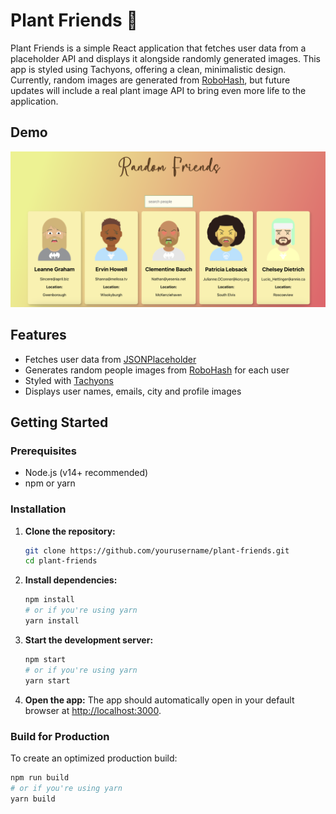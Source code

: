 # Plant Friends 🌱

Plant Friends is a simple React application that fetches user data from a placeholder API and displays it alongside randomly generated images. This app is styled using Tachyons, offering a clean, minimalistic design. Currently, random images are generated from [RoboHash](https://robohash.org/), but future updates will include a real plant image API to bring even more life to the application.

## Demo
![Plant Friends Demo](src/static/random-friends-demo.png)

## Features
- Fetches user data from [JSONPlaceholder](https://jsonplaceholder.typicode.com/users)
- Generates random people images from [RoboHash](https://robohash.org/) for each user
- Styled with [Tachyons](https://tachyons.io/)
- Displays user names, emails, city and profile images

## Getting Started

### Prerequisites
- Node.js (v14+ recommended)
- npm or yarn

### Installation

1. **Clone the repository:**
    ```bash
    git clone https://github.com/yourusername/plant-friends.git
    cd plant-friends
    ```

2. **Install dependencies:**
    ```bash
    npm install
    # or if you're using yarn
    yarn install
    ```

3. **Start the development server:**
    ```bash
    npm start
    # or if you're using yarn
    yarn start
    ```

4. **Open the app:**
   The app should automatically open in your default browser at [http://localhost:3000](http://localhost:3000).

### Build for Production
To create an optimized production build:
```bash
npm run build
# or if you're using yarn
yarn build